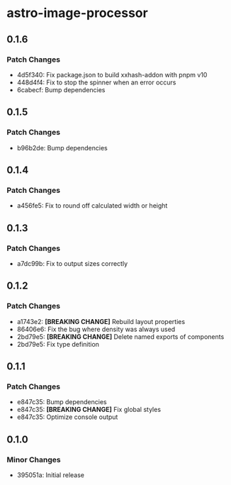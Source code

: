 # astro-image-processor

## 0.1.6

### Patch Changes

- 4d5f340: Fix package.json to build xxhash-addon with pnpm v10
- 448d4f4: Fix to stop the spinner when an error occurs
- 6cabecf: Bump dependencies

## 0.1.5

### Patch Changes

- b96b2de: Bump dependencies

## 0.1.4

### Patch Changes

- a456fe5: Fix to round off calculated width or height

## 0.1.3

### Patch Changes

- a7dc99b: Fix to output sizes correctly

## 0.1.2

### Patch Changes

- a1743e2: **[BREAKING CHANGE]** Rebuild layout properties
- 86406e6: Fix the bug where density was always used
- 2bd79e5: **[BREAKING CHANGE]** Delete named exports of components
- 2bd79e5: Fix type definition

## 0.1.1

### Patch Changes

- e847c35: Bump dependencies
- e847c35: **[BREAKING CHANGE]** Fix global styles
- e847c35: Optimize console output

## 0.1.0

### Minor Changes

- 395051a: Initial release
